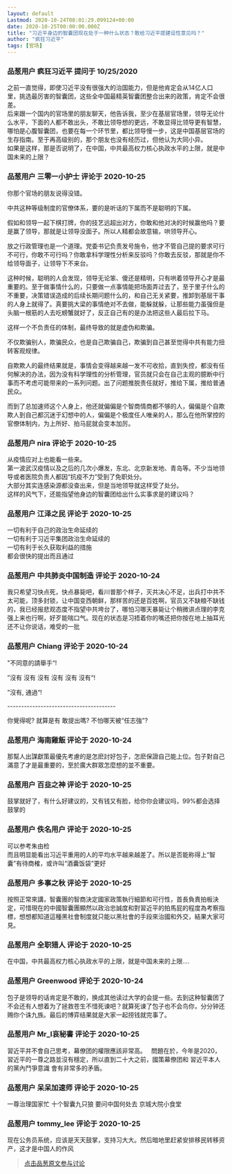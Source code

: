 ```yaml
---
layout: default
Lastmod: 2020-10-24T08:01:29.099124+00:00
date: 2020-10-25T00:00:00.000Z
title: "习近平身边的智囊团现在处于一种什么状态？敢给习近平提建设性意见吗？"
author: "疯狂习近平"
tags: [官场]
---
```



### 品葱用户 **疯狂习近平** 提问于 10/25/2020
    
之前一直觉得，即使习近平没有很强大的治国能力，但是他肯定会从14亿人口里，挑选最厉害的智囊团，这些全中国最精英智囊团整合出来的政策，肯定不会很差。  
后来跟一个国内的官场里的朋友聊天，他告诉我，至少在基层官场里，领导无论什么水平，下面的人都不敢出头，不敢比领导想的更远，不敢显得比领导更有智慧，哪怕是心腹智囊团，也要在每一个环节里，都比领导慢一步，这是中国基层官场的生存指南。至于再高级别的，那个朋友也没有经历过，但他认为大同小异。  
如果是这样，那是否说明了，在中国，中共最高权力核心执政水平的上限，就是中国未来的上限？
    
                

### 品葱用户 **三零一小护士** 评论于 2020-10-25
        
你那个官场的朋友说得没错。  
  
中共这种等级制度的官僚体系，要的是听话的下属而不是聪明的下属。  
  
假如和领导一起下棋打牌，你的技艺远超出对方，你敢和他对决的时候赢他吗？要是赢了领导，那就是让领导没面子。所以人精都会故意输，哄领导开心。  
  
放之行政管理也是一个道理。党委书记负责发号施令，他才不管自己提的要求可行不可行，你敢不可行吗？你敢拿科学理性分析来反驳吗？你敢去反驳，那就是你不给领导面子，让领导下不来台。  
  
这种时候，聪明的人会发现，领导无论笨、傻还是精明，只有哄着领导开心才是最重要的。至于做事情什么的，只要做一点事情能把场面弄过去了，至于里子什么的不重要，决策错误造成的后续长期问题什么的，和自己无关紧要，推卸到基层干事的人身上就得了。真要挑大梁的事情绝对不去做，能躲就躲，让那些能力虽强但是头脑一根筋的人去吃螃蟹就好了，反正自己有的是办法把这些人最后拉下马。  
  
这样一个不负责任的体制，最终导致的就是虚伪和欺骗。  
  
不仅欺骗别人，欺骗民众，也是自己欺骗自己，欺骗到自己甚至觉得中共有能力扭转客观规律。  
  
自欺欺人的最终结果就是，事情会变得越来越一发不可收拾，直到失控，都没有任何解决的办法，因为没有科学理性的分析管理，官员就只会在自己主观的臆断中行事而不考虑可能带来的一系列问题。出了问题推脱责任就好，推给下属，推给普通民众。  
  
而到了总加速师这个人身上，他还就偏偏是个智商情商都不够的人，偏偏是个自欺欺人到自己都沉迷于幻想中的人，偏偏是个极度任人唯亲的人，那么在他所掌控的官僚体制内，为上所好、拍马屁就会变本加厉。
        
                

### 品葱用户 **nira** 评论于 2020-10-25
        
从疫情应对上也能看一些来。  
第一波武汉疫情以及之后的几次小爆发，东北、北京新发地、青岛等。不少当地领导或者医院负责人都因“抗疫不力”受到了免职处分。  
大部分其实连感染源都没查出来，但是当地领导就这样受了处分。  
这样的风气下，还能指望他身边的智囊团给出什么实事求是的建议吗？
        
                

### 品葱用户 **江泽之民** 评论于 2020-10-25
        
一切有利于自己的政治生命延续的  
一切有利于习近平集团政治生命延续的  
一切有利于长久获取利益的措施  
都会很快的提出而且通过
        
                

### 品葱用户 **中共肺炎中国制造** 评论于 2020-10-24
        
我只希望习快点死，快点暴毙吧，看川普那个样子，灭共决心不足，出兵打中共不太可能，顶多封锁，让中国变西朝鲜，那样苦的还是百姓啊，官员又不缺粮不缺钱的，我已经报悲观态度不指望中共垮台了，哪怕习哪天暴毙让个稍微讲点理的李克强上来也行啊，好歹能喘口气。现在的状态是习捂着你的嘴还把你按在地上抽耳光还不让你说话，难受的一批
        
                

### 品葱用户 **Chiang** 评论于 2020-10-24
        
"不同意的請舉手“!  
  
”沒有 沒有 沒有 沒有 沒有 沒有“!  
  
”沒有, 通過“!  
  
\---------------------------------------  
  
你覺得呢? 就算是有 敢提出嗎? 不怕哪天被“任志強”?
        
                

### 品葱用户 **海南雞飯** 评论于 2020-10-24
        
那幫人出謀獻策最優先考慮的是怎麽討好包子，怎麽保證自己能上位。包子對自己滿意了才是最重要的，至於廣大群眾怎麼想的並不重要。
        
                

### 品葱用户 **百韭之神** 评论于 2020-10-25
        
鼓掌就好了，有什么好建议的，又有钱又有脸，给你你会建议吗，99%都会选择鼓掌的
        
                

### 品葱用户 **佚名用户** 评论于 2020-10-25
        
可以参考朱由检  
而且明显能看出习近平重用的人的平均水平越来越差了。所以是否能称得上“智囊”有待商榷，或许叫“酒囊饭袋”更好
        
                

### 品葱用户 **多事之秋** 评论于 2020-10-25
        
按照正常來講，智囊團的智商決定國家政策執行細節和可行性，首長負責拍板決定，可惜現在的中國智囊團顯然以政治忠誠度和對習近平的拍馬屁的程度為考察指標，想想都知道這種黑社會制度就只能以黑社會的手段來治國和外交，結果大家可見。
        
                

### 品葱用户 **全职猎人** 评论于 2020-10-25
        
在中国，中共最高权力核心执政水平的上限，就是中国未来的上限....
        
                

### 品葱用户 **Greenwood** 评论于 2020-10-24
        
包子是领导的话肯定是不敢的，换成其他读过大学的会提一些。去到这种智囊团了不会还有人想着为了拯救苍生不惜死谏吧？就算死谏了包子也不会鸟你，分分钟还赐你个诛九族。最后的博弈结果就是大家一起捞钱就完事了。
        
                

### 品葱用户 **Mr_I哀秘書** 评论于 2020-10-25
        
習近平并不會自己思考，幕僚团的權限應該非常高。   問題在於，今年是2020，習近平的一尊之路並沒有穩定，所以直到二十大之前，國策幕僚团和 習近平本人的黨內鬥爭意識 會有非常多的矛盾。
        
                

### 品葱用户 **呆呆加速师** 评论于 2020-10-25
        
一尊治理国家忙 十个智囊九只狼 要问中国何处去 京城大院小食堂
        
                

### 品葱用户 **tommy_lee** 评论于 2020-10-25
        
现在公务员系统，应该是天天鼓掌，支持习大大。然后暗地里赶紧安排移民转移资产，这才是中国人的作风
        
                





> [点击品葱原文参与讨论](https://pincong.rocks/question/32603)

